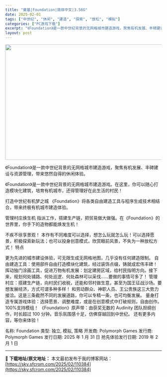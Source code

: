 ```yaml
---
title: "奠基|Foundation|简体中文|3.56G"
date: 2025-02-01
tags: ["中世纪", "休闲", "建造", "探索", "放松", "模拟"]
categories: ["PC游戏下载"]
excerpt: "《Foundation》是一款中世纪背景的无网格城市建造游戏，聚焦有机发展、丰碑建设与资源管理，带来悠然自得的休闲体验。 《Foundation》是一款中世纪背景的无网格城市建造游戏。在这里，你可以随心打造模块化建筑，培育有机城市，还得管理好在此生活的村民！ 打造中世纪有机梦之城 《Foundati&hellip;"
layout: post
---
```


<img class="aligncenter size-full wp-image-110386" src="https://sky.sfcrom.com/wp-content/uploads/2025/02/2025020103143252.webp" alt="" width="660" height="370" />

《Foundation》是一款中世纪背景的无网格城市建造游戏，聚焦有机发展、丰碑建设与资源管理，带来悠然自得的休闲体验。

《Foundation》是一款中世纪背景的无网格城市建造游戏。在这里，你可以随心打造模块化建筑，培育有机城市，还得管理好在此生活的村民！

打造中世纪有机梦之城
《Foundation》将各类自由建造工具与程序生成技术相结合，带来终极有机城市建造体验。

管理村庄焕生机
指派工作，搭建生产链，把贸易做大做强。在《Foundation》的世界里，你手下的造物都能焕发生机！

不疾不徐享景观！
本作有不同难度可以选择，想怎么玩就怎么玩！可以选择愿景，积极探索新玩法；也可以投身创意模式，欣赏眼前风景，不失为一种放松方式！
特点

更为先进的城市建设体验，可无限生成无网格地图，几乎没有任何建造限制。
自由建造工具：使用部件自由打造模块化建筑，经过装饰点缀，铸就成宏伟丰碑！
挥动独门涂画工具，促进万物有机发展：划定建房区域，给村民指明方向。接下来，规划何处铺路、何处巡逻、何处森林可以采伐……要做的事情可多了！
管理村庄：搭建生产链，向村民们收税，还能和邻村做生意，甚至为国王征战沙场。要想发展经济，方式可谓多种多样！
和劳动群众、神职人员、王公贵族这三大势力接洽。这是三条截然不同的发展道路，你可以专精一条，也可均衡发展。
量身打造专属游戏体验：选择愿景、调整难度，或是在创意模式中打破规则，自由创作。
100%支持模组！
《Foundation》原声带：由获奖无数的 Audinity 团队担纲创作，时长超过 100 分钟。音乐氛围感十足，仿佛穿越回到中世纪。
还有更多内容，等你来体验！

名称: Foundation
类型: 独立, 模拟, 策略
开发商: Polymorph Games
发行商: Polymorph Games
发行日期: 2025 年 1 月 31 日
抢先体验发行日期: 2019 年 2 月 1 日

---
📖 **下载地址/原文地址：** 本文最初发布于我的博客网站：[https://sky.sfcrom.com/2025/02/110384](https://sky.sfcrom.com/2025/02/110384)
